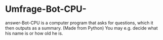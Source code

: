 # Umfrage-Bot-CPU-
 answer-Bot-CPU is a computer program that asks for questions, which it then outputs as a summary. (Made from Python)
You may e.g. decide what his name is or how old he is.
